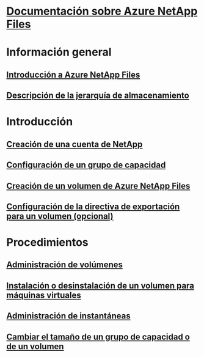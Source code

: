 # [Documentación sobre Azure NetApp Files](index.md)

# Información general
## [Introducción a Azure NetApp Files](azure-netapp-files-introduction.md)
## [Descripción de la jerarquía de almacenamiento](azure-netapp-files-understand-storage-hierarchy.md)

# Introducción
## [Creación de una cuenta de NetApp](azure-netapp-files-create-netapp-account.md)
## [Configuración de un grupo de capacidad](azure-netapp-files-set-up-capacity-pool.md)
## [Creación de un volumen de Azure NetApp Files](azure-netapp-files-create-volumes.md)
## [Configuración de la directiva de exportación para un volumen (opcional)](azure-netapp-files-configure-export-policy.md)

# Procedimientos
## [Administración de volúmenes](azure-netapp-files-manage-volumes.md)
## [Instalación o desinstalación de un volumen para máquinas virtuales](azure-netapp-files-mount-unmount-volumes-for-virtual-machines.md)
## [Administración de instantáneas](azure-netapp-files-manage-snapshots.md)
## [Cambiar el tamaño de un grupo de capacidad o de un volumen](azure-netapp-files-resize-capacity-pools-or-volumes.md)

